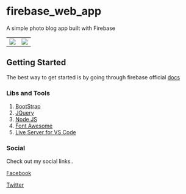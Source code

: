 # firebase_web_app
A simple photo blog app built with Firebase

| | |
|-------------------------|-------------------------|
| <img src = "https://user-images.githubusercontent.com/21126965/57147700-d2051e80-6de5-11e9-87a1-fc4710b56eb6.png"> | <img src = "https://user-images.githubusercontent.com/21126965/57147400-1b08a300-6de5-11e9-8984-1073433ee63e.png"> |

## Getting Started

The best way to get started is by going through firebase official <a href = "https://firebase.google.com/docs">docs</a>

### Libs and Tools
 <ol>
    <li><a href = "https://jquery.org/"> BootStrap </a></li>
    <li><a href = "https://getbootstrap.com/"> JQuery </a></li>
    <li><a href = "https://nodejs.org/en/"> Node JS </a></li>
    <li><a href = "https://fontawesome.com/start"> Font Awesome </a></li>
    <li><a href = "https://marketplace.visualstudio.com/items?itemName=ritwickdey.LiveServer"> Live Server for VS Code </a></li>
</ol>
 
### Social

Check out my social links..

<a href = "https://www.facebook.com/sree.dhannu?"> Facebook </a>

<a href = "https://twitter.com/Mohan_117" > Twitter </a>

